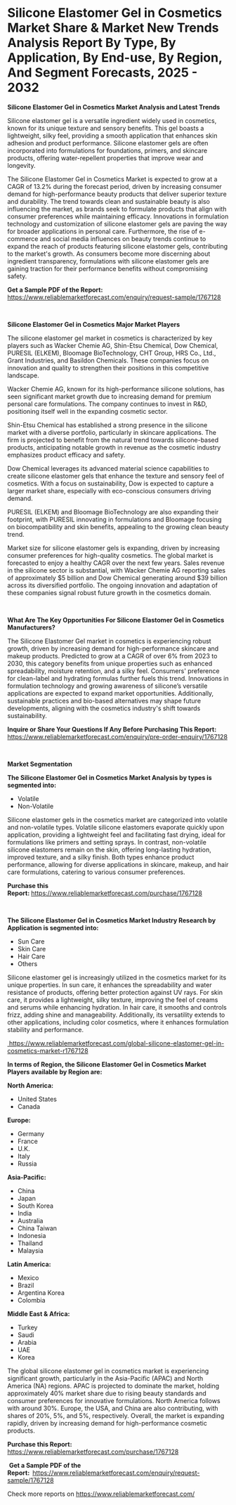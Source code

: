 <p><h1>Silicone Elastomer Gel in Cosmetics Market Share & Market New Trends Analysis Report By Type, By Application, By End-use, By Region, And Segment Forecasts, 2025 - 2032</h1></p><p><strong>Silicone Elastomer Gel in Cosmetics Market Analysis and Latest Trends</strong></p>
<p><p>Silicone elastomer gel is a versatile ingredient widely used in cosmetics, known for its unique texture and sensory benefits. This gel boasts a lightweight, silky feel, providing a smooth application that enhances skin adhesion and product performance. Silicone elastomer gels are often incorporated into formulations for foundations, primers, and skincare products, offering water-repellent properties that improve wear and longevity.</p><p>The Silicone Elastomer Gel in Cosmetics Market is expected to grow at a CAGR of 13.2% during the forecast period, driven by increasing consumer demand for high-performance beauty products that deliver superior texture and durability. The trend towards clean and sustainable beauty is also influencing the market, as brands seek to formulate products that align with consumer preferences while maintaining efficacy. Innovations in formulation technology and customization of silicone elastomer gels are paving the way for broader applications in personal care. Furthermore, the rise of e-commerce and social media influences on beauty trends continue to expand the reach of products featuring silicone elastomer gels, contributing to the market's growth. As consumers become more discerning about ingredient transparency, formulations with silicone elastomer gels are gaining traction for their performance benefits without compromising safety.</p></p>
<p><strong>Get a Sample PDF of the Report:&nbsp;</strong> <a href="https://www.reliablemarketforecast.com/enquiry/request-sample/1767128?utm_campaign=2247&utm_medium=2&utm_source=Github&utm_content=ia&utm_term=02022025&utm_id=silicone-elastomer-gel-in-cosmetics">https://www.reliablemarketforecast.com/enquiry/request-sample/1767128</a></p>
<p>&nbsp;</p>
<p><strong>Silicone Elastomer Gel in Cosmetics Major Market Players</strong></p>
<p><p>The silicone elastomer gel market in cosmetics is characterized by key players such as Wacker Chemie AG, Shin-Etsu Chemical, Dow Chemical, PURESIL (ELKEM), Bloomage BioTechnology, CHT Group, HRS Co., Ltd., Grant Industries, and Basildon Chemicals. These companies focus on innovation and quality to strengthen their positions in this competitive landscape.</p><p>Wacker Chemie AG, known for its high-performance silicone solutions, has seen significant market growth due to increasing demand for premium personal care formulations. The company continues to invest in R&D, positioning itself well in the expanding cosmetic sector.</p><p>Shin-Etsu Chemical has established a strong presence in the silicone market with a diverse portfolio, particularly in skincare applications. The firm is projected to benefit from the natural trend towards silicone-based products, anticipating notable growth in revenue as the cosmetic industry emphasizes product efficacy and safety.</p><p>Dow Chemical leverages its advanced material science capabilities to create silicone elastomer gels that enhance the texture and sensory feel of cosmetics. With a focus on sustainability, Dow is expected to capture a larger market share, especially with eco-conscious consumers driving demand.</p><p>PURESIL (ELKEM) and Bloomage BioTechnology are also expanding their footprint, with PURESIL innovating in formulations and Bloomage focusing on biocompatibility and skin benefits, appealing to the growing clean beauty trend.</p><p>Market size for silicone elastomer gels is expanding, driven by increasing consumer preferences for high-quality cosmetics. The global market is forecasted to enjoy a healthy CAGR over the next few years. Sales revenue in the silicone sector is substantial, with Wacker Chemie AG reporting sales of approximately $5 billion and Dow Chemical generating around $39 billion across its diversified portfolio. The ongoing innovation and adaptation of these companies signal robust future growth in the cosmetics domain.</p></p>
<p>&nbsp;</p>
<p><strong>What Are The Key Opportunities For Silicone Elastomer Gel in Cosmetics Manufacturers?</strong></p>
<p><p>The Silicone Elastomer Gel market in cosmetics is experiencing robust growth, driven by increasing demand for high-performance skincare and makeup products. Predicted to grow at a CAGR of over 6% from 2023 to 2030, this category benefits from unique properties such as enhanced spreadability, moisture retention, and a silky feel. Consumers' preference for clean-label and hydrating formulas further fuels this trend. Innovations in formulation technology and growing awareness of silicone’s versatile applications are expected to expand market opportunities. Additionally, sustainable practices and bio-based alternatives may shape future developments, aligning with the cosmetics industry's shift towards sustainability.</p></p>
<p><strong>Inquire or Share Your Questions If Any Before Purchasing This Report:</strong> <a href="https://www.reliablemarketforecast.com/enquiry/pre-order-enquiry/1767128?utm_campaign=2247&utm_medium=2&utm_source=Github&utm_content=ia&utm_term=02022025&utm_id=silicone-elastomer-gel-in-cosmetics">https://www.reliablemarketforecast.com/enquiry/pre-order-enquiry/1767128</a></p>
<p>&nbsp;</p>
<p><strong>Market Segmentation</strong></p>
<p><strong>The Silicone Elastomer Gel in Cosmetics Market Analysis by types is segmented into:</strong></p>
<p><ul><li>Volatile</li><li>Non-Volatile</li></ul></p>
<p><p>Silicone elastomer gels in the cosmetics market are categorized into volatile and non-volatile types. Volatile silicone elastomers evaporate quickly upon application, providing a lightweight feel and facilitating fast drying, ideal for formulations like primers and setting sprays. In contrast, non-volatile silicone elastomers remain on the skin, offering long-lasting hydration, improved texture, and a silky finish. Both types enhance product performance, allowing for diverse applications in skincare, makeup, and hair care formulations, catering to various consumer preferences.</p></p>
<p><strong>Purchase this Report:&nbsp;</strong><a href="https://www.reliablemarketforecast.com/purchase/1767128?utm_campaign=2247&utm_medium=2&utm_source=Github&utm_content=ia&utm_term=02022025&utm_id=silicone-elastomer-gel-in-cosmetics">https://www.reliablemarketforecast.com/purchase/1767128</a></p>
<p>&nbsp;</p>
<p><strong>The Silicone Elastomer Gel in Cosmetics Market Industry Research by Application is segmented into:</strong></p>
<p><ul><li>Sun Care</li><li>Skin Care</li><li>Hair Care</li><li>Others</li></ul></p>
<p><p>Silicone elastomer gel is increasingly utilized in the cosmetics market for its unique properties. In sun care, it enhances the spreadability and water resistance of products, offering better protection against UV rays. For skin care, it provides a lightweight, silky texture, improving the feel of creams and serums while enhancing hydration. In hair care, it smooths and controls frizz, adding shine and manageability. Additionally, its versatility extends to other applications, including color cosmetics, where it enhances formulation stability and performance.</p></p>
<p><a href="https://www.reliablemarketforecast.com/global-silicone-elastomer-gel-in-cosmetics-market-r1767128?utm_campaign=2247&utm_medium=2&utm_source=Github&utm_content=ia&utm_term=02022025&utm_id=silicone-elastomer-gel-in-cosmetics">&nbsp;https://www.reliablemarketforecast.com/global-silicone-elastomer-gel-in-cosmetics-market-r1767128</a></p>
<p><strong>In terms of Region, the Silicone Elastomer Gel in Cosmetics Market Players available by Region are:</strong></p>
<p>
    <p> <strong> North America: </strong>
        <ul>
            <li>United States</li>
            <li>Canada</li>
        </ul>
        </p> 
    <p> <strong> Europe: </strong>
        <ul>
            <li>Germany</li>
            <li>France</li>
            <li>U.K.</li>
            <li>Italy</li>
            <li>Russia</li>
        </ul>
        </p> 
    <p> <strong> Asia-Pacific: </strong>
        <ul>
            <li>China</li>
            <li>Japan</li>
            <li>South Korea</li>
            <li>India</li>
            <li>Australia</li>
            <li>China Taiwan</li>
            <li>Indonesia</li>
            <li>Thailand</li>
            <li>Malaysia</li>
        </ul>
        </p> 
    <p> <strong> Latin America: </strong>
        <ul>
            <li>Mexico</li>
            <li>Brazil</li>
            <li>Argentina Korea</li>
            <li>Colombia</li>
        </ul>
        </p> 
    <p> <strong> Middle East & Africa: </strong>
        <ul>
            <li>Turkey</li>
            <li>Saudi</li>
            <li>Arabia</li>
            <li>UAE</li>
            <li>Korea</li>
        </ul>
    </p>
    </p>
<p><p>The global silicone elastomer gel in cosmetics market is experiencing significant growth, particularly in the Asia-Pacific (APAC) and North America (NA) regions. APAC is projected to dominate the market, holding approximately 40% market share due to rising beauty standards and consumer preferences for innovative formulations. North America follows with around 30%. Europe, the USA, and China are also contributing, with shares of 20%, 5%, and 5%, respectively. Overall, the market is expanding rapidly, driven by increasing demand for high-performance cosmetic products.</p></p>
<p><strong>Purchase this Report: </strong><a href="https://www.reliablemarketforecast.com/purchase/1767128?utm_campaign=2247&utm_medium=2&utm_source=Github&utm_content=ia&utm_term=02022025&utm_id=silicone-elastomer-gel-in-cosmetics">https://www.reliablemarketforecast.com/purchase/1767128</a></p>
<p>&nbsp;<strong>Get a Sample PDF of the Report:&nbsp;&nbsp;</strong><a href="https://www.reliablemarketforecast.com/enquiry/request-sample/1767128?utm_campaign=2247&utm_medium=2&utm_source=Github&utm_content=ia&utm_term=02022025&utm_id=silicone-elastomer-gel-in-cosmetics">https://www.reliablemarketforecast.com/enquiry/request-sample/1767128</a></p>
<p><strong></strong></p>
<p>Check more reports on <a href="https://www.reliablemarketforecast.com/?utm_campaign=2247&utm_medium=2&utm_source=Github&utm_content=ia&utm_term=02022025&utm_id=silicone-elastomer-gel-in-cosmetics">https://www.reliablemarketforecast.com/</a></p>